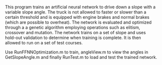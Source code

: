 This program trains an artificial neural network to drive down a slope with a variable slope angle. The truck is not allowed to faster or slower than a certain threshold and is equipped with engine brakes and normal brakes (which are possible to overheat). The network is evaluated and optimized through a a genetic algorithm employing operations such as elitism, crossover and mutation. The network trains on a set of slope and uses hold-out validation to determine when training is complete. It is then allowed to run on a set of test courses.

Use RunFFNNOptimization.m to train, angleView.m to view the angles in GetSlopeAngle.m and finally RunTest.m to load and test the trained network.
